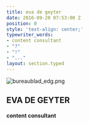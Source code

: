 ```yaml
---
title: eva de geyter
date: 2016-09-20 07:53:00 Z
position: 0
style: 'text-align: center;'
typewriter_words:
- content consultant
- "?"
- "!"
- "..."
layout: section.typed
---
```


![bureaublad_edg.png](/uploads/bureaublad_edg.png)
## EVA DE GEYTER

#### <span id="typed">content consultant</span>